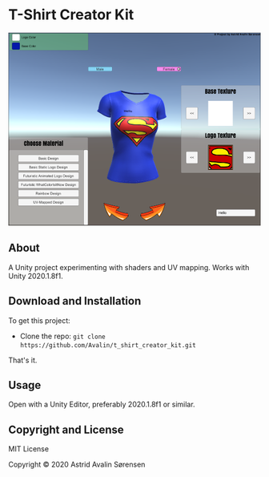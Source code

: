 # T-Shirt Creator Kit
<p align="center">
  <img width="513" height="385" src="tshirtcreatorkit.png">
</p>

## About
A Unity project experimenting with shaders and UV mapping.
Works with Unity 2020.1.8f1.

## Download and Installation
To get this project:

* Clone the repo: `git clone https://github.com/Avalin/t_shirt_creator_kit.git`

That's it.


## Usage

Open with a Unity Editor, preferably 2020.1.8f1 or similar. 


## Copyright and License

MIT License

Copyright © 2020 Astrid Avalin Sørensen
